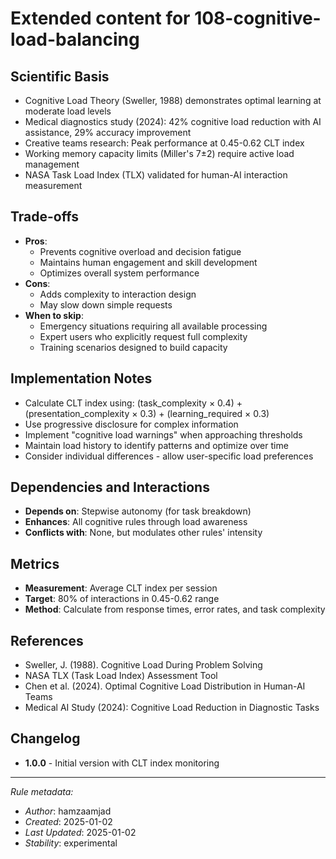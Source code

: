 # Extended content for 108-cognitive-load-balancing

## Scientific Basis

- Cognitive Load Theory (Sweller, 1988) demonstrates optimal learning at moderate load levels
- Medical diagnostics study (2024): 42% cognitive load reduction with AI assistance, 29% accuracy improvement
- Creative teams research: Peak performance at 0.45-0.62 CLT index
- Working memory capacity limits (Miller's 7±2) require active load management
- NASA Task Load Index (TLX) validated for human-AI interaction measurement

## Trade-offs

- **Pros**:
  - Prevents cognitive overload and decision fatigue
  - Maintains human engagement and skill development
  - Optimizes overall system performance
- **Cons**:
  - Adds complexity to interaction design
  - May slow down simple requests
- **When to skip**:
  - Emergency situations requiring all available processing
  - Expert users who explicitly request full complexity
  - Training scenarios designed to build capacity

## Implementation Notes

- Calculate CLT index using: (task_complexity × 0.4) + (presentation_complexity × 0.3) + (learning_required × 0.3)
- Use progressive disclosure for complex information
- Implement "cognitive load warnings" when approaching thresholds
- Maintain load history to identify patterns and optimize over time
- Consider individual differences - allow user-specific load preferences

## Dependencies and Interactions

- **Depends on**: Stepwise autonomy (for task breakdown)
- **Enhances**: All cognitive rules through load awareness
- **Conflicts with**: None, but modulates other rules' intensity

## Metrics

- **Measurement**: Average CLT index per session
- **Target**: 80% of interactions in 0.45-0.62 range
- **Method**: Calculate from response times, error rates, and task complexity

## References

- Sweller, J. (1988). Cognitive Load During Problem Solving
- NASA TLX (Task Load Index) Assessment Tool
- Chen et al. (2024). Optimal Cognitive Load Distribution in Human-AI Teams
- Medical AI Study (2024): Cognitive Load Reduction in Diagnostic Tasks

## Changelog

- **1.0.0** - Initial version with CLT index monitoring

---
*Rule metadata:*
- *Author*: hamzaamjad
- *Created*: 2025-01-02
- *Last Updated*: 2025-01-02
- *Stability*: experimental